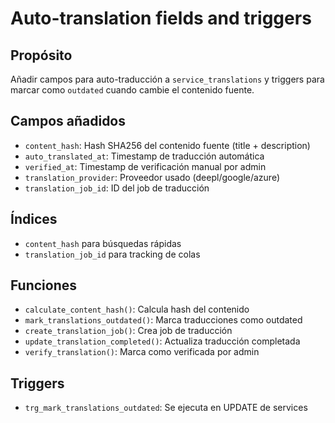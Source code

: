 # Auto-translation fields and triggers

## Propósito
Añadir campos para auto-traducción a `service_translations` y triggers para marcar como `outdated` cuando cambie el contenido fuente.

## Campos añadidos
- `content_hash`: Hash SHA256 del contenido fuente (title + description)
- `auto_translated_at`: Timestamp de traducción automática
- `verified_at`: Timestamp de verificación manual por admin
- `translation_provider`: Proveedor usado (deepl/google/azure)
- `translation_job_id`: ID del job de traducción

## Índices
- `content_hash` para búsquedas rápidas
- `translation_job_id` para tracking de colas

## Funciones
- `calculate_content_hash()`: Calcula hash del contenido
- `mark_translations_outdated()`: Marca traducciones como outdated
- `create_translation_job()`: Crea job de traducción
- `update_translation_completed()`: Actualiza traducción completada
- `verify_translation()`: Marca como verificada por admin

## Triggers
- `trg_mark_translations_outdated`: Se ejecuta en UPDATE de services

